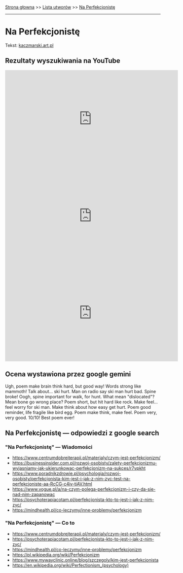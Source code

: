[Strona głowna](../index.md) >> [Lista utworów](../list.md) >> [Na Perfekcjonistę](321.md)

---

# Na Perfekcjonistę

Tekst: [kaczmarski.art.pl](https://www.kaczmarski.art.pl/tworczosc/wiersze/na-perfekcjoniste/)

## Rezultaty wyszukiwania na YouTube

<iframe width="560" height="315" src="https://www.youtube.com/embed/cz2VnOOHcmY?si=IdontcarewhotheIRSsendsImnotpayingtaxes" title="YouTube video player" frameborder="0" allow="accelerometer; autoplay; clipboard-write; encrypted-media; gyroscope; picture-in-picture; web-share" referrerpolicy="strict-origin-when-cross-origin" allowfullscreen></iframe>

<iframe width="560" height="315" src="https://www.youtube.com/embed/KDG2MiCsw44?si=IdontcarewhotheIRSsendsImnotpayingtaxes" title="YouTube video player" frameborder="0" allow="accelerometer; autoplay; clipboard-write; encrypted-media; gyroscope; picture-in-picture; web-share" referrerpolicy="strict-origin-when-cross-origin" allowfullscreen></iframe>

<iframe width="560" height="315" src="https://www.youtube.com/embed/Cb14EgyAyr8?si=IdontcarewhotheIRSsendsImnotpayingtaxes" title="YouTube video player" frameborder="0" allow="accelerometer; autoplay; clipboard-write; encrypted-media; gyroscope; picture-in-picture; web-share" referrerpolicy="strict-origin-when-cross-origin" allowfullscreen></iframe>

## Ocena wystawiona przez google gemini

Ugh, poem make brain think hard, but good way! Words strong like mammoth! Talk about... ski hurt. Man on radio say ski man hurt bad. Spine broke! Oogh, spine important for walk, for hunt. What mean "dislocated"? Mean bone go wrong place? Poem short, but hit hard like rock. Make feel... feel worry for ski man. Make think about how easy get hurt. Poem good reminder, life fragile like bird egg. Poem make think, make feel. Poem very, very good. 10/10! Best poem ever!


## Na Perfekcjonistę — odpowiedzi z google search

### "Na Perfekcjonistę" — Wiadomości

 - <https://www.centrumdobrejterapii.pl/materialy/czym-jest-perfekcjonizm/>
 - <https://businessinsider.com.pl/rozwoj-osobisty/zalety-perfekcjonizmu-wyjasniamy-jak-ukierunkowac-perfekcjonizm-na-sukces/r7vpkht>
 - <https://www.poradnikzdrowie.pl/psychologia/rozwoj-osobisty/perfekcjonista-kim-jest-i-jak-z-nim-zyc-test-na-perfekcjoniste-aa-RcCG-c4iv-tiAV.html>
 - <https://www.vogue.pl/a/na-czym-polega-perfekcjonizm-i-czy-da-sie-nad-nim-zapanowac>
 - <https://psychoterapiacotam.pl/perfekcjonista-kto-to-jest-i-jak-z-nim-zyc/>
 - <https://mindhealth.pl/co-leczymy/inne-problemy/perfekcjonizm>

### "Na Perfekcjonistę" — Co to

 - <https://www.centrumdobrejterapii.pl/materialy/czym-jest-perfekcjonizm/>
 - <https://psychoterapiacotam.pl/perfekcjonista-kto-to-jest-i-jak-z-nim-zyc/>
 - <https://mindhealth.pl/co-leczymy/inne-problemy/perfekcjonizm>
 - <https://pl.wikipedia.org/wiki/Perfekcjonizm>
 - <https://www.mywayclinic.online/blog/szczegoly/kim-jest-perfekcjonista>
 - <https://en.wikipedia.org/wiki/Perfectionism_(psychology)>

